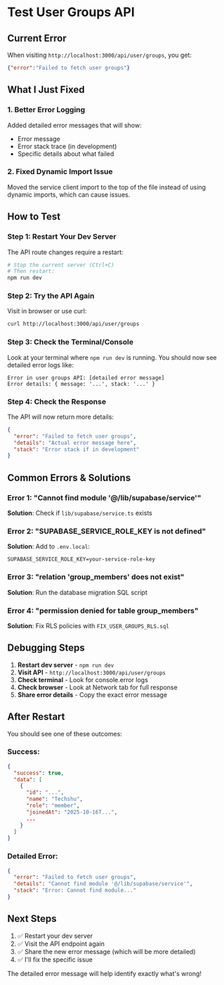 # Test User Groups API

## Current Error
When visiting `http://localhost:3000/api/user/groups`, you get:
```json
{"error":"Failed to fetch user groups"}
```

## What I Just Fixed

### 1. Better Error Logging
Added detailed error messages that will show:
- Error message
- Error stack trace (in development)
- Specific details about what failed

### 2. Fixed Dynamic Import Issue
Moved the service client import to the top of the file instead of using dynamic imports, which can cause issues.

## How to Test

### Step 1: Restart Your Dev Server
The API route changes require a restart:
```bash
# Stop the current server (Ctrl+C)
# Then restart:
npm run dev
```

### Step 2: Try the API Again
Visit in browser or use curl:
```bash
curl http://localhost:3000/api/user/groups
```

### Step 3: Check the Terminal/Console
Look at your terminal where `npm run dev` is running. You should now see detailed error logs like:
```
Error in user groups API: [detailed error message]
Error details: { message: '...', stack: '...' }
```

### Step 4: Check the Response
The API will now return more details:
```json
{
  "error": "Failed to fetch user groups",
  "details": "Actual error message here",
  "stack": "Error stack if in development"
}
```

## Common Errors & Solutions

### Error 1: "Cannot find module '@/lib/supabase/service'"
**Solution**: Check if `lib/supabase/service.ts` exists

### Error 2: "SUPABASE_SERVICE_ROLE_KEY is not defined"
**Solution**: Add to `.env.local`:
```
SUPABASE_SERVICE_ROLE_KEY=your-service-role-key
```

### Error 3: "relation 'group_members' does not exist"
**Solution**: Run the database migration SQL script

### Error 4: "permission denied for table group_members"
**Solution**: Fix RLS policies with `FIX_USER_GROUPS_RLS.sql`

## Debugging Steps

1. **Restart dev server** - `npm run dev`
2. **Visit API** - `http://localhost:3000/api/user/groups`
3. **Check terminal** - Look for console.error logs
4. **Check browser** - Look at Network tab for full response
5. **Share error details** - Copy the exact error message

## After Restart

You should see one of these outcomes:

### Success:
```json
{
  "success": true,
  "data": [
    {
      "id": "...",
      "name": "Techshu",
      "role": "member",
      "joinedAt": "2025-10-16T...",
      ...
    }
  ]
}
```

### Detailed Error:
```json
{
  "error": "Failed to fetch user groups",
  "details": "Cannot find module '@/lib/supabase/service'",
  "stack": "Error: Cannot find module..."
}
```

## Next Steps

1. ✅ Restart your dev server
2. ✅ Visit the API endpoint again
3. ✅ Share the new error message (which will be more detailed)
4. ✅ I'll fix the specific issue

The detailed error message will help identify exactly what's wrong!
